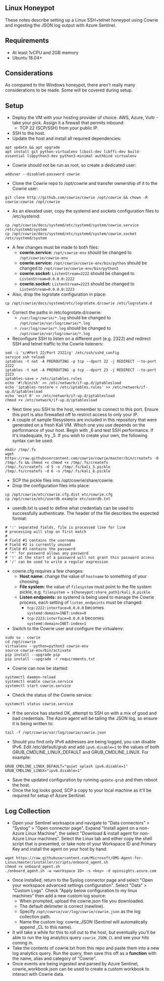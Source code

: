 
## Linux Honeypot

These notes describe setting up a Linux SSH+telnet honeypot using Cowrie and ingesting the JSON log output with Azure Sentinel.

## Requirements
- At least 1vCPU and 2GB memory  
- Ubuntu 18.04+  

## Considerations
As compared to the Windows honeypot, there aren't really many considerations to be made. Some will be covered during setup.

## Setup
- Deploy the VM with your hosting provider of choice. AWS, Azure, Vultr - take your pick. Assign it a firewall that permits inbound:
  - TCP 22 (SCP/SSH) from your public IP.  
- SSH to the host.  
- Update the host and install all required dependencies:  
```
apt update && apt upgrade
apt install git python-virtualenv libssl-dev libffi-dev build-essential libpython3-dev python3-minimal authbind virtualenv
```
- Cowrie should not be run as root, so create a dedicated user:  
```
adduser --disabled-password cowrie
```
- Clone the Cowrie repo to /opt/cowrie and transfer ownership of it to the Cowrie user:  
```
git clone http://github.com/cowrie/cowrie /opt/cowrie && chown -R cowrie:cowrie /opt/cowrie
```
- As an elevated user, copy the systemd and sockets configuration files to /etc/systemd:  
```
cp /opt/cowrie/docs/systemd/etc/systemd/system/cowrie.service /etc/systemd/system
cp /opt/cowrie/docs/systemd/etc/systemd/system/cowrie.socket /etc/systemd/system
```
- A few changes must be made to both files:  
  - **cowrie.service:** `/opt/cowrie-env` should be changed to `/opt/cowrie/cowrie-env`  
  - **cowrie.service:** `/opt/cowrie/cowrie-env/bin/python` should be changed to `/opt/cowrie/cowrie-env/bin/python3`  
  - **cowrie.socket:** `ListenStream=2222` should be changed to `ListenStream=0.0.0.0:2222`  
  - **cowrie.socket:** `ListenStream=2223` should be changed to `ListenStream=0.0.0.0:2223`  
- Also, drop the logrotate configuration in place:  
```
cp /opt/cowrie/docs/systemd/etc/logrotate.d/cowrie /etc/logrotate.d
```
- Correct the paths in /etc/logrotate.d/cowrie:  
  - `/var/log/cowrie/*.log` should be changed to `/opt/cowrie/var/log/cowrie/*.log`  
  - `/var/log/cowrie/*.log` should be changed to `/opt/cowrie/var/log/cowrie/*.log`  
- Reconfigure SSH to listen on a different port (e.g. 2322) and redirect SSH and telnet traffic to the Cowrie listeners:  
```
sed -i 's/#Port 22/Port 2322/g' /etc/ssh/sshd_config
service ssh reload
iptables -t nat -A PREROUTING -p tcp --dport 22 -j REDIRECT --to-port 2222
iptables -t nat -A PREROUTING -p tcp --dport 23 -j REDIRECT --to-port 2223
iptables-save > /etc/iptables.rules
echo '#!/bin/sh' >> /etc/network/if-up.d/iptablesload 
echo 'iptables-restore < /etc/iptables.rules' >> /etc/network/if-up.d/iptablesload 
echo 'exit 0' >> /etc/network/if-up.d/iptablesload
chmod +x /etc/network/if-up.d/iptablesload
```
- Next time you SSH to the host, remember to connect to this port. Ensure this port is also firewalled off to restrict access to only your IP.  
- A couple of sample filesystems are included in this repository that were generated on a fresh Kali VM. Which one you use depends on the performance of your host. Begin with _6 and test SSH performance. If it's inadequate, try _5. If you wish to create your own, the following syntax can be used:  
```
mkdir /tmp/.fs
wget https://raw.githubusercontent.com/cowrie/cowrie/master/bin/createfs -O /tmp/.fs && chmod +x chmod +x /tmp/.fs/createfs
/tmp/.fs/createfs -d 5 -o /tmp/.fs/kali_5.pickle
/tmp/.fs/createfs -d 6 -o /tmp/.fs/kali_6.pickle
```
- SCP the pickle files into /opt/cowrie/share/cowrie.  
- Drop the configuration files into place:  
```
cp /opt/cowrie/etc/cowrie.cfg.dist etc/cowrie.cfg
cp /opt/cowrie/etc/userdb.example etc/userdb.txt
````
- userdb.txt is used to define what credentials can be used to successfully authenticate. The header of the file describes the expected format:  
```
# ':' separated fields, file is processed line for line
# processing will stop on first match
#
# Field #1 contains the username
# Field #2 is currently unused
# Field #3 contains the password
# '*' for password allows any password
# '!' at the start of a password will not grant this password access
# '/' can be used to write a regular expression
```
- cowrie.cfg requires a few changes:  
  - **Host name:** change the value of `hostname` to something of your choosing.  
  - **File system:** the value of `filesystem` must point to the file system pickle, e.g. `filesystem = ${honeypot:share_path}/kali_6.pickle`  
  - **Listen endpoints:** as systemd is being used to manage the Cowrie process, each setting of `listen_endpoints` must be changed:  
    - `tcp:2222:interface=0.0.0.0` becomes `systemd:domain=INET:index=0`  
    - `tcp:2223:interface=0.0.0.0` becomes `systemd:domain=INET:index=1`
- Switch to the Cowrie user and configure the virtualenv:  
```
sudo su - cowrie
cd /opt/cowrie
virtualenv --python=python3 cowrie-env
source cowrie-env/bin/activate
pip install --upgrade pip
pip install --upgrade -r requirements.txt
```
- Cowrie can now be started:  
```
systemctl daemon-reload
systemctl enable cowrie.service
systemctl start cowrie.service
```
- Check the status of the Cowrie service:  
```
systemctl status cowrie.service
```
- If the service has started OK, attempt to SSH on with a mix of good and bad credentials. The Azure agent will be tailing the JSON log, so ensure it is being written to:  
```
tail -f /opt/cowrie/var/log/cowrie/cowrie.json
```
- Should you find only IPv6 addresses are being logged, you can disable IPv6. Edit /etc/default/grub and add `ipv6.disable=1` to the values of both GRUB_CMDLINE_LINUX_DEFAULT and GRUB_CMDLINE_LINUX. For example:  
```
GRUB_CMDLINE_LINUX_DEFAULT="quiet splash ipv6.disable=1"
GRUB_CMDLINE_LINUX="ipv6.disable=1"
```
- Save the updated configuration by running `update-grub` and then reboot the host.  
- Once the log looks good, SCP a copy to your local machine as it'll be required for setup of Azure Sentinel.  

## Log Collection
- Open your Sentinel worksapce and navigate to "Data connectors" > "Syslog" > "Open connector page". Expand "Install agent on a non-Azure Linux Machine", the select "Download & install agent for non-Azure Linux machines". Select the Linux tab and either copy the shell script that is presented, or take note of your Workspace ID and Primary Key and install the agent on your host by hand:  
```
wget https://raw.githubusercontent.com/Microsoft/OMS-Agent-for-Linux/master/installer/scripts/onboard_agent.sh
chmod +x onboard_agent.sh
./onboard_agent.sh -w <workspace ID> -s <key> -d opinsights.azure.com
```
- Once installed, return to the Syslog connector page and select "Open your workspace advanced settings configuration". Select "Data" > "Custom Logs". Check "Apply below configuration to my linux machines" then add a new custom log source:  
  - When prompted, upload the cowrie.json file you downloaded.  
  - The default delimeter is correct (newline).  
  - Specify `/opt/cowrie/var/log/cowrie/cowrie.json` as the log collection path.  
  - Name the custom log: cowrie_JSON (Sentinel will automatically append _CL to this name).  
- It will take a while for this to roll out to the host, but eventually you'll be able to run the log analytics query `cowrie_JSON_CL` and see your hits coming in.  
- Take the contents of cowrie.txt from this repo and paste them into a new log analytics query. Run the query, then save this off as a **function** with the name, alias and category of "Cowrie".  
- Once events are being ingested and parsed by Azure Sentinel, cowrie_workbook.json can be used to create a custom workbook to interact with Cowrie data.  